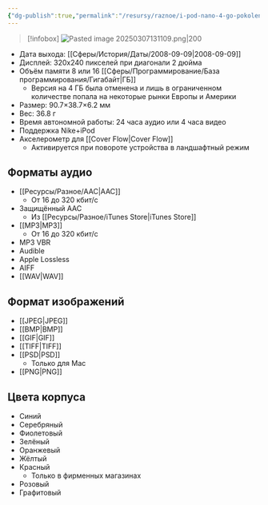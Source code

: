```yaml
---
{"dg-publish":true,"permalink":"/resursy/raznoe/i-pod-nano-4-go-pokoleniya/"}
---
```


> [!infobox]
> ![Pasted image 20250307131109.png|200](/img/user/%D0%90%D1%80%D1%85%D0%B8%D0%B2/%D0%9A%D1%8D%D1%88/Pasted%20image%2020250307131109.png)
- Дата выхода: [[Сферы/История/Даты/2008-09-09\|2008-09-09]]
- Дисплей: 320x240 пикселей при диагонали 2 дюйма 
- Объём памяти 8 или 16 [[Сферы/Программирование/База программирования/Гигабайт\|ГБ]]
	- Версия на 4 ГБ была отменена и лишь в ограниченном количестве попала на некоторые рынки Европы и Америки 
- Размер: 90.7×38.7×6.2 мм
- Вес: 36.8 г 
- Время автономной работы: 24 часа аудио или 4 часа видео 
- Поддержка Nike+iPod 
- Акселерометр для [[Cover Flow\|Cover Flow]]
	- Активируется при повороте устройства в ландшафтный режим 
## Форматы аудио 
- [[Ресурсы/Разное/AAC\|AAC]]
	- От 16 до 320 кбит/с 
- Защищённый AAC 
	- Из [[Ресурсы/Разное/iTunes Store\|iTunes Store]]
- [[MP3\|MP3]]
	- От 16 до 320 кбит/с
- MP3 VBR 
- Audible 
- Apple Lossless
- AIFF 
- [[WAV\|WAV]]
## Формат изображений 
- [[JPEG\|JPEG]]
- [[BMP\|BMP]]
- [[GIF\|GIF]]
- [[TIFF\|TIFF]]
- [[PSD\|PSD]]
	- Только для Mac
- [[PNG\|PNG]]
## Цвета корпуса 
- Синий 
- Серебряный 
- Фиолетовый 
- Зелёный 
- Оранжевый 
- Жёлтый 
- Красный
	- Только в фирменных магазинах
- Розовый 
- Графитовый 
